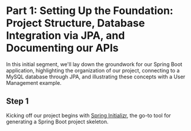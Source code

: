 # Part 1: Setting Up the Foundation: Project Structure, Database Integration via JPA, and Documenting our APIs
In this initial segment, we'll lay down the groundwork for our Spring Boot application, highlighting the organization of our project, connecting to a MySQL database through JPA, and illustrating these concepts with a User Management example. 

## Step 1
Kicking off our project begins with [Spring Initializr](https://start.spring.io/), the go-to tool for generating a Spring Boot project skeleton. 
